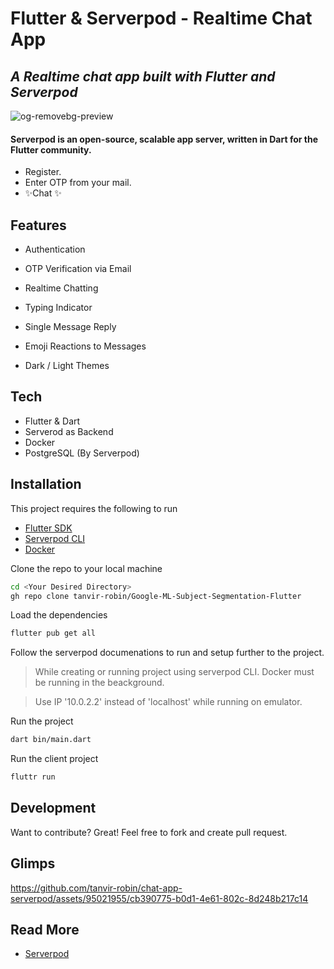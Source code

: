 # Flutter & Serverpod - Realtime Chat App
## _A Realtime chat app built with Flutter and Serverpod_

![og-removebg-preview](https://github.com/tanvir-robin/chat-app-serverpod/assets/95021955/d8053074-b513-4ab6-9d6f-b71bad719cb2)


#### Serverpod is an open-source, scalable app server, written in Dart for the Flutter community.  

- Register.
- Enter OTP from your mail.
- ✨Chat ✨

## Features

- Authentication

- OTP Verification via Email

- Realtime Chatting

- Typing Indicator

- Single Message Reply

- Emoji Reactions to Messages

- Dark / Light Themes



## Tech

 - Flutter & Dart
 - Serverod as Backend
 - Docker
 - PostgreSQL (By Serverpod)



## Installation

This project requires the following to run
- [Flutter SDK](https://flutter.dev/)
- [Serverpod CLI](https://docs.serverpod.dev/)
- [Docker](https://www.docker.com/products/docker-desktop/)

Clone the repo to your local machine

```sh
cd <Your Desired Directory>
gh repo clone tanvir-robin/Google-ML-Subject-Segmentation-Flutter
```

Load the dependencies

```sh
flutter pub get all
```

Follow the serverpod documenations to run and setup further to the project. 

> While creating or running project using serverpod CLI. Docker must be running in the beackground.

> Use IP '10.0.2.2' instead of 'localhost' while running on emulator.

Run the project

```sh
dart bin/main.dart
```
Run the client project


```sh
fluttr run
```



## Development

Want to contribute? Great!
Feel free to fork and create pull request. 

## Glimps




https://github.com/tanvir-robin/chat-app-serverpod/assets/95021955/cb390775-b0d1-4e61-802c-8d248b217c14




## Read More
- [Serverpod](https://docs.serverpod.dev)




